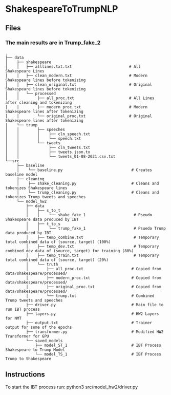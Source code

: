 # ShakespeareToTrumpNLP

## Files
### The main results are in Trump_fake_2
    .
    ├── data
    │    ├── shakespeare  
    │    │   ├── alllines.txt.txt                         # All Shakespeare Lines 
    │    │   ├── clean_modern.txt                         # Modern Shakespeare lines before tokenizing
    │    │   ├── clean_original.txt                       # Original Shakespeare lines before tokenizing
    │    │   └── processed
    │    │        ├── all_proc.txt                        # All Lines after cleaning and tokenizing
    │    │        ├── modern_proc.txt                     # Modern Shakespeare lines after tokenizing
    │    │        └── original_proc.txt                   # Original Shakespeare lines after tokenizing
    │    └── trump
    │    │        ├── speeches
    │    │        │    ├── cln_speech.txt
    │    │        │    └── speech.txt
    │    │        └── tweets 
    │    │             ├── cln_tweets.txt 
    │    │             ├── tweets.json.tx
    │    │             └── tweets_01-08-2021.csv.txt
    └──src                    
         ├── baseline 
         │    └── baseline.py                              # Creates baseline model
         ├── cleaning   
         │    ├── shake_cleaning.py                        # Cleans and tokenizes Shakespeare lines
         │    └── trump_cleaning.py                        # Cleans and tokenizes Trump tweets and speeches
         └── model_hw2
             ├── data
             │    ├── s_to_t
             │    │    └── shake_fake_1                     # Pseudo Shakespeare data produced by IBT
             │    ├── t_to_s
             │    │    └── trump_fake_1                     # Psuedo Trump data produced by IBT 
             │    ├── temp_combine.txt                      # Temporary total combined data of (source, target) (100%)
             │    ├── temp_dev.txt                          # Temporary combined dev data of (source, target) for training (80%)
             │    ├── temp_train.txt                        # Temporary total combined data of (source, target) (20%)
             │    └── truth
             │        ├── all_proc.txt                     # Copied from data/shakespeare/processed/
             │        ├── modern_proc.txt                  # Copied from data/shakespeare/processed/
             │        ├── original_proc.txt                # Copied from data/shakespeare/processed/
             │        └── trump.txt                        # Combined Trump tweets and speeches
             ├── driver.py                                 # Main file to run IBT process
             ├── layers.py                                 # HW2 Layers for NMT
             ├── output.txt                                # Trainer output for some of the epochs
             ├── transformer.py                            # Modified HW2 Transformer for GPU
             └── saved_models   
                 ├── model_ST_1                            # IBT Process Shakespeare to Trump Model
                 └── model_TS_1                            # IBT Process Trump to Shakespeare

## Instructions
To start the IBT process run:
   python3 src/model_hw2/driver.py
